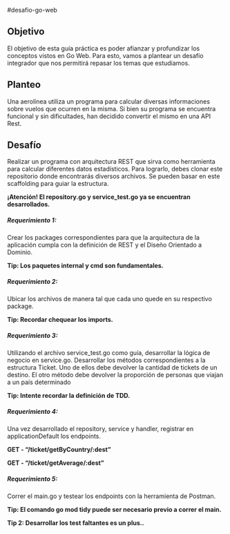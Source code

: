 #desafio-go-web

## Objetivo
El objetivo de esta guía práctica es poder afianzar y profundizar los conceptos vistos en Go Web. Para esto, vamos a plantear un desafío integrador que nos permitirá repasar los temas que estudiamos.


## Planteo
Una aerolínea utiliza un programa para calcular diversas informaciones sobre vuelos que ocurren en la misma. Si bien su programa se encuentra funcional y sin dificultades, han decidido convertir el mismo en una API Rest.


## Desafío
Realizar un programa con arquitectura REST que sirva como herramienta para calcular diferentes datos estadísticos. Para lograrlo, debes clonar este repositorio donde encontrarás diversos archivos. Se pueden basar en este scaffolding para guiar la estructura.




<b>¡Atención! El repository.go y service_test.go ya se encuentran desarrollados.</b>

##### Requerimiento 1:

Crear los packages correspondientes para que la arquitectura de la aplicación cumpla con la definición de REST y el Diseño Orientado a Dominio.

<b> Tip: Los paquetes internal y cmd son fundamentales. </b>


##### Requerimiento 2:
Ubicar los archivos de manera tal que cada uno quede en su respectivo package.

<b> Tip: Recordar chequear los imports. </b>



##### Requerimiento 3:
Utilizando el archivo service_test.go como guía, desarrollar la lógica de negocio en service.go. Desarrollar los métodos correspondientes a la estructura Ticket. Uno de ellos debe devolver la cantidad de tickets de un destino. El  otro método debe devolver la proporción de personas que viajan a un país determinado

<b> Tip: Intente recordar la definición de TDD. </b>



##### Requerimiento 4:
Una vez desarrollado el repository, service y handler, registrar en applicationDefault los endpoints.

<b> GET - “/ticket/getByCountry/:dest” </b>

<b> GET - “/ticket/getAverage/:dest” </b>


##### Requerimiento 5:
Correr el main.go y testear los endpoints con la herramienta de Postman.

<b> Tip: El comando go mod tidy puede ser necesario previo a correr el main. </b>

<b> Tip 2: Desarrollar los test faltantes es un plus.. </b>

